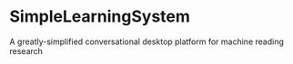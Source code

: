 SimpleLearningSystem
====================

A greatly-simplified conversational desktop platform for machine reading research
